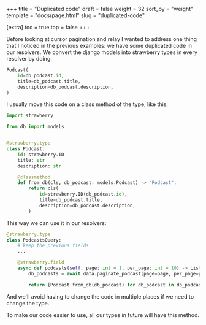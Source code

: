 +++
title = "Duplicated code"
draft = false
weight = 32
sort_by = "weight"
template = "docs/page.html"
slug = "duplicated-code"

[extra]
toc = true
top = false
+++

Before looking at cursor pagination and relay I wanted to address one thing that
I noticed in the previous examples: we have some duplicated code in our
resolvers. We convert the django models into strawberry types in every resolver
by doing:

```python
Podcast(
    id=db_podcast.id,
    title=db_podcast.title,
    description=db_podcast.description,
)
```

I usually move this code on a class method of the type, like this:

```python
import strawberry

from db import models


@strawberry.type
class Podcast:
    id: strawberry.ID
    title: str
    description: str

    @classmethod
    def from_db(cls, db_podcast: models.Podcast) -> "Podcast":
        return cls(
            id=strawberry.ID(db_podcast.id),
            title=db_podcast.title,
            description=db_podcast.description,
        )
```

This way we can use it in our resolvers:

```python
@strawberry.type
class PodcastsQuery:
    # keep the previous fields
    ...

    @strawberry.field
    async def podcasts(self, page: int = 1, per_page: int = 10) -> List[Podcast]:
        db_podcasts = await data.paginate_podcast(page=page, per_page=per_page)

        return [Podcast.from_db(db_podcast) for db_podcast in db_podcasts]
```

And we'll avoid having to change the code in multiple places if we need to
change the type.

To make our code easier to use, all our types in future will have this method.
